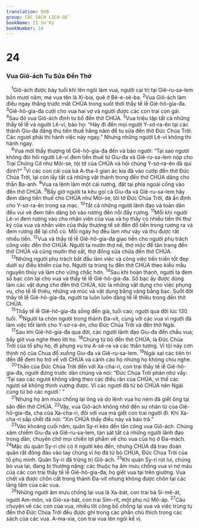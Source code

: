 ```yaml
---
translation: NVB
group: CÁC SÁCH LỊCH-SỬ
bookName: II Sử Ký 
bookNumber: 14
---
```


<div class="title"><h1>24</h1><h3>Vua Giô-ách Tu Sửa Đền Thờ </h3></div>
<span class="verse 2su_24_1"> <sup>1</sup>Giô-ách được bảy tuổi khi lên ngôi làm vua, người cai trị tại Giê-ru-sa-lem bốn mươi năm; mẹ vua tên là Xi-bia, quê ở Bê-e-sê-ba. </span>
<span class="verse 2su_24_2"><sup>2</sup>Vua Giô-ách làm điều ngay thẳng trước mắt CHÚA trong suốt thời thầy tế lễ Giê-hô-gia-đa. </span>
<span class="verse 2su_24_3"><sup>3</sup>Giê-hô-gia-đa cưới cho vua hai vợ và người được các con trai con gái. </span>
<span class="verse 2su_24_4"><sup>4</sup>Sau đó vua Giô-ách định tu bổ đền thờ CHÚA. </span>
<span class="verse 2su_24_5"><sup>5</sup>Vua triệu tập tất cả những thầy tế lễ và người Lê-vi, bảo họ: “Hãy đi đến mọi người Y-sơ-ra-ên tại các thành Giu-đa đặng thu tiền thuế hằng năm để tu sữa đền thờ Đức Chúa Trời. Các ngươi phải thi hành việc này ngay.” Nhưng những người Lê-vi không thi hành ngay. <br/></span>
<span class="verse 2su_24_6"> <sup>6</sup>Vua mời thầy thượng tế Giê-hô-gia-đa đến và bảo người: “Tại sao ngươi không đòi hỏi người Lê-vi đem tiền thuế từ Giu-đa và Giê-ru-sa-lem nộp cho Trại Chứng Cớ như Môi-se, tôi tớ của CHÚA và hội chúng Y-sơ-ra-ên đã qui định?” </span>
<span class="verse 2su_24_7"><sup>7</sup>Vì các con cái của bà A-tha-li gian ác kia đã vào cướp đền thờ Đức Chúa Trời, lại còn lấy tất cả những vật thánh trong đền thờ CHÚA dâng cho thần Ba-anh. </span>
<span class="verse 2su_24_8"><sup>8</sup>Vua ra lệnh làm một cái rương, đặt tại phía ngoài cổng vào đền thờ CHÚA. </span>
<span class="verse 2su_24_9"><sup>9</sup>Bấy giờ người ta kêu gọi cả Giu-đa và Giê-ru-sa-lem hãy đem dâng tiền thuế cho CHÚA như Môi-se, tôi tớ Đức Chúa Trời, đã ấn định cho Y-sơ-ra-ên trong sa mạc. </span>
<span class="verse 2su_24_10"><sup>10</sup>Tất cả những người lãnh đạo và toàn dân đều vui vẻ đem tiền dâng bỏ vào rương đến nỗi đầy rương. </span>
<span class="verse 2su_24_11"><sup>11</sup>Mỗi khi người Lê-vi đem rương vào cho nhân viên của vua và họ thấy có nhiều tiền thì thư ký của vua và nhân viên của thầy thượng tế sẽ đến đổ tiền trong rương ra và đem rương để lại chỗ cũ. Mỗi ngày họ đều làm như vậy và thu được rất nhiều tiền. </span>
<span class="verse 2su_24_12"><sup>12</sup>Vua và thầy tế lễ Giê-hô-gia-đa giao tiền cho người phụ trách công việc đền thờ CHÚA. Người ta mướn thợ nề, thợ mộc để tân trang đền thờ CHÚA và cũng mướn thợ sắt, thợ đồng sửa chữa đền thờ CHÚA. <br/></span>
<span class="verse 2su_24_13"> <sup>13</sup>Những người phụ trách bắt đầu làm việc và công việc tiến triển tốt đẹp dưới sự điều khiển của họ. Người ta trùng tu đền thờ CHÚA theo kiểu mẫu nguyên thủy và làm cho vững chắc hơn. </span>
<span class="verse 2su_24_14"><sup>14</sup>Sau khi hoàn thành, người ta đem số bạc còn lại cho vua và thầy tế lễ Giê-hô-gia-đa. Số bạc ấy được dùng làm các vật dụng cho đền thờ CHÚA, tức là những vật dụng cho việc phụng vụ, cho tế lễ thiêu, những vá múc và vật dụng bằng vàng bằng bạc. Suốt đời thầy tế lễ Giê-hô-gia-đa, người ta luôn luôn dâng tế lễ thiêu trong đền thờ CHÚA. <br/></span>
<span class="verse 2su_24_15"> <sup>15</sup>Thầy tế lễ Giê-hô-gia-đa sống đến già, tuổi cao; người qua đời lúc 130 tuổi. </span>
<span class="verse 2su_24_16"><sup>16</sup>Người ta chôn người trong thành Đa-vít, cùng với các vua vì người đã làm việc tốt lành cho Y-sơ-ra-ên, cho Đức Chúa Trời và đền thờ Ngài. <br/></span>
<span class="verse 2su_24_17"> <sup>17</sup>Sau khi Giê-hô-gia-đa qua đời, các người lãnh đạo Giu-đa đến chầu vua; bấy giờ vua nghe theo lời họ. </span>
<span class="verse 2su_24_18"><sup>18</sup>Chúng từ bỏ đền thờ CHÚA, là Đức Chúa Trời của tổ phụ họ, đi phụng vụ trụ A-sê-ra và các thần tượng. Vì tội này cơn thịnh nộ của Chúa đổ xuống Giu-đa và Giê-ru-sa-lem. </span>
<span class="verse 2su_24_19"><sup>19</sup>Ngài sai các tiên tri đến để đem họ trở về với CHÚA và cảnh cáo họ nhưng họ không chịu nghe. <br/></span>
<span class="verse 2su_24_20"> <sup>20</sup>Thần của Đức Chúa Trời đến với Xa-cha-ri, con trai thầy tế lễ Giê-hô-gia-đa, người đứng trước dân chúng và nói: “Đức Chúa Trời phán như vầy: ‘Tại sao các ngươi không vâng theo các điều răn của CHÚA, vì thế các ngươi sẽ không thịnh vượng được. Vì các ngươi đã từ bỏ CHÚA nên Ngài cũng từ bỏ các ngươi.’ ” <br/></span>
<span class="verse 2su_24_21"> <sup>21</sup>Nhưng họ âm mưu chống lại ông và do lệnh vua họ ném đá giết ông tại sân đền thờ CHÚA. </span>
<span class="verse 2su_24_22"><sup>22</sup>Vậy, vua Giô-ách không nhớ đến sự nhân từ của Giê-hô-gia-đa, cha của Xa-cha-ri, đối với vua mà giết con trai người đi. Khi Xa-cha-ri sắp chết đã nói: “Xin CHÚA thấy điều này và báo trả.” <br/></span>
<span class="verse 2su_24_23"> <sup>23</sup>Vào khoảng cuối năm, quân Sy-ri kéo đến tấn công vua Giô-ách. Chúng xâm chiếm Giu-đa và Giê-ru-sa-lem, tàn sát tất cả những người lãnh đạo trong dân, chuyên chở mọi chiến lợi phẩm về cho vua của họ ở Đa-mách. </span>
<span class="verse 2su_24_24"><sup>24</sup>Mặc dù quân Sy-ri chỉ có ít người kéo đến, nhưng CHÚA đã trao đoàn quân rất đông đảo vào tay chúng vì họ đã từ bỏ CHÚA, Đức Chúa Trời của tổ phụ mình. Quân Sy-ri đã trừng trị Giô-ách. </span>
<span class="verse 2su_24_25"><sup>25</sup>Khi quân Sy-ri rút lui, chúng bỏ vua lại, đang bị thương nặng; các thuộc hạ âm mưu chống vua vì nợ máu của các con trai thầy tế lễ Giê-hô-gia-đa; họ giết vua tại trên giường. Vua chết và được chôn cất trong thành Đa-vít nhưng không được chôn tại các lăng tẩm của các vua. <br/></span>
<span class="verse 2su_24_26"> <sup>26</sup>Những người âm mưu chống lại vua là Xa-bát, con trai bà Si-mê-át, người Am-môn, và Giô-xa-bát, con trai Sim-rít, một phụ nữ Mô-áp. </span>
<span class="verse 2su_24_27"><sup>27</sup>Câu chuyện về các con của vua, nhiều lời công bố chống lại vua và việc trùng tu đền thờ Đức Chúa Trời đều được ghi trong các phần chú thích trong các sách của các vua. A-ma-xia, con trai vua lên ngôi kế vị. <br/></span>
